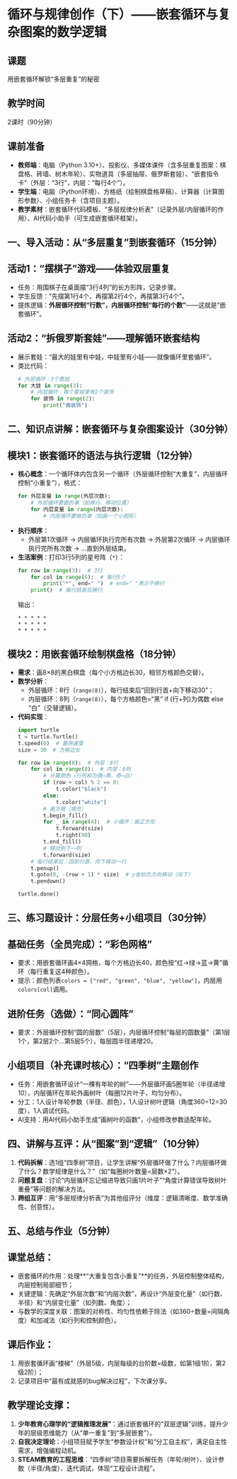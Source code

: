 

# 循环与规律创作（下）——嵌套循环与复杂图案的数学逻辑  


## 课题  
用嵌套循环解锁“多层重复”的秘密  


## 教学时间  
2课时（90分钟）  


## 课前准备  
- **教师端**：电脑（Python 3.10+）、投影仪、多媒体课件（含多层重复图案：棋盘格、砖墙、树木年轮）、实物道具（多层抽屉、俄罗斯套娃）、“嵌套指令卡”（外层：“3行”，内层：“每行4个”）。  
- **学生端**：电脑（Python环境）、方格纸（绘制棋盘格草稿）、计算器（计算图形参数）、小组任务卡（含项目主题）。  
- **教学素材**：嵌套循环代码模板、“多层规律分析表”（记录外层/内层循环的作用）、AI代码小助手（可生成嵌套循环框架）。  


## 一、导入活动：从“多层重复”到嵌套循环（15分钟）  
## 活动1：“摆棋子”游戏——体验双层重复  
- 任务：用围棋子在桌面摆“3行4列”的长方形阵，记录步骤。  
- 学生反馈：“先摆第1行4个，再摆第2行4个，再摆第3行4个”。  
- 提炼逻辑：**外层循环控制“行数”，内层循环控制“每行的个数”**——这就是“嵌套循环”。  

## 活动2：“拆俄罗斯套娃”——理解循环嵌套结构  
- 展示套娃：“最大的娃里有中娃，中娃里有小娃——就像循环里套循环”。  
- 类比代码：  
  ```python
  # 外层循环：3个套娃
  for 大娃 in range(3):
      # 内层循环：每个套娃里有2个装饰
      for 装饰 in range(2):
          print("画装饰")
  ```  


## 二、知识点讲解：嵌套循环与复杂图案设计（30分钟）  
## 模块1：嵌套循环的语法与执行逻辑（12分钟）  
- **核心概念**：一个循环体内包含另一个循环（外层循环控制“大重复”，内层循环控制“小重复”），格式：  
  ```python
  for 外层变量 in range(外层次数):
      # 外层循环要做的事（如换行、移动位置）
      for 内层变量 in range(内层次数):
          # 内层循环要做的事（如画一个小图形）
  ```  
- **执行顺序**：  
  - 外层第1次循环 → 内层循环执行完所有次数 → 外层第2次循环 → 内层循环执行完所有次数 → …直到外层结束。  
- **生活案例**：打印3行5列的星号阵（`*`）：  
  ```python
  for row in range(3):  # 3行
      for col in range(5):  # 每行5个
          print("*", end=" ")  # end=" "表示不换行
      print()  # 每行结束后换行
  ```  
  输出：  
  ```
  * * * * * 
  * * * * * 
  * * * * * 
  ```  

## 模块2：用嵌套循环绘制棋盘格（18分钟）  
- **需求**：画8×8的黑白棋盘（每个小方格边长30，相邻方格颜色交替）。  
- **数学分析**：  
  - 外层循环：8行（`range(8)`），每行结束后“回到行首+向下移动30”；  
  - 内层循环：8列（`range(8)`），每个方格颜色=“黑” if (行+列)为偶数 else “白”（交替逻辑）。  
- **代码实现**：  
  ```python
  import turtle
  t = turtle.Turtle()
  t.speed(0)  # 最快速度
  size = 30  # 方格边长

  for row in range(8):  # 外层：8行
      for col in range(8):  # 内层：8列
          # 计算颜色（行列和为偶→黑，奇→白）
          if (row + col) % 2 == 0:
              t.color("black")
          else:
              t.color("white")
          # 画方格（填充）
          t.begin_fill()
          for _ in range(4):  # 小循环：画正方形
              t.forward(size)
              t.right(90)
          t.end_fill()
          # 移动到下一列
          t.forward(size)
      # 每行结束后：回到行首，向下移动一行
      t.penup()
      t.goto(0, -(row + 1) * size)  # y坐标负方向移动（向下）
      t.pendown()

  turtle.done()
  ```  


## 三、练习题设计：分层任务+小组项目（30分钟）  
## 基础任务（全员完成）：“彩色网格”  
- 要求：用嵌套循环画4×4网格，每个方格边长40，颜色按“红→绿→蓝→黄”循环（每行重复这4种颜色）。  
- 提示：颜色列表`colors = ["red", "green", "blue", "yellow"]`，内层用`colors[col]`调用。  

## 进阶任务（选做）：“同心圆阵”  
- 要求：外层循环控制“圆的层数”（5层），内层循环控制“每层的圆数量”（第1层1个，第2层2个…第5层5个），每层圆半径递增20。  

## 小组项目（补充课时核心）：“四季树”主题创作  
- 任务：用嵌套循环设计“一棵有年轮的树”——外层循环画5圈年轮（半径递增10），内层循环在年轮外画树叶（每圈12片叶子，均匀分布）。  
- 分工：1人设计年轮参数（半径、颜色），1人设计树叶逻辑（角度360÷12=30度），1人调试代码。  
- AI支持：用AI代码小助手生成“画树叶的函数”，小组修改参数适配年轮。  


## 四、讲解与互评：从“图案”到“逻辑”（10分钟）  
1. **代码拆解**：选1组“四季树”项目，让学生讲解“外层循环做了什么？内层循环做了什么？数学规律是什么？”（如“每圈树叶数量=层数×2”）。  
2. **问题复盘**：讨论“内层循环忘记缩进导致只画1片叶子”“角度计算错误导致树叶重叠”等问题的解决方法。  
3. **跨组互评**：用“多层规律分析表”为其他组评分（维度：逻辑清晰度、数学准确性、创意性）。  


## 五、总结与作业（5分钟）  
## 课堂总结：  
- 嵌套循环的作用：处理**“大重复包含小重复”**的任务，外层控制整体结构，内层控制局部细节；  
- 关键逻辑：先确定“外层次数”和“内层次数”，再设计“外层变化量”（如行数、半径）和“内层变化量”（如列数、角度）；  
- 与数学的深度关联：图案的对称性、均匀性依赖于除法（如360÷数量=间隔角度）和加减法（如行列和控制颜色）。  

## 课后作业：  
1. 用嵌套循环画“楼梯”（外层5级，内层每级的台阶数=级数，如第1级1阶，第2级2阶）；  
2. 记录项目中“最有成就感的bug解决过程”，下次课分享。  


## 教学理论支撑：  
1. **少年教育心理学的“逻辑推理发展”**：通过嵌套循环的“双层逻辑”训练，提升少年的层级思维能力（从“单一重复”到“多层嵌套”）。  
2. **自我决定理论**：小组项目赋予学生“参数设计权”和“分工自主权”，满足自主性需求，增强编程动机。  
3. **STEAM教育的工程思维**：“四季树”项目需要拆解任务（年轮/树叶）、设计参数（半径/角度）、迭代调试，体现“工程设计流程”。